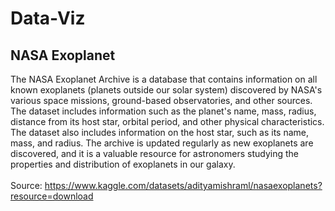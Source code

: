 # Data-Viz
## NASA Exoplanet
The NASA Exoplanet Archive is a database that contains information on all known exoplanets (planets outside our solar system) discovered by NASA's various space missions, ground-based observatories, and other sources. The dataset includes information such as the planet's name, mass, radius, distance from its host star, orbital period, and other physical characteristics. The dataset also includes information on the host star, such as its name, mass, and radius. The archive is updated regularly as new exoplanets are discovered, and it is a valuable resource for astronomers studying the properties and distribution of exoplanets in our galaxy.</br>
</br>
Source: https://www.kaggle.com/datasets/adityamishraml/nasaexoplanets?resource=download
